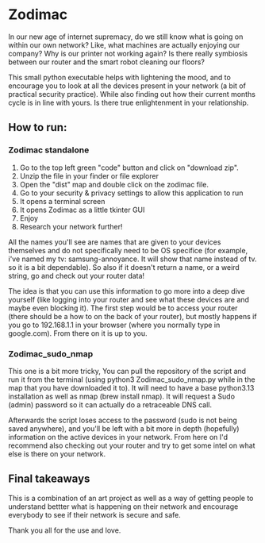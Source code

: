 # Zodimac
In our new age of internet supremacy, do we still know what is going on within our own network? Like, what machines are actually enjoying our company? Why is our printer not working again? Is there really symbiosis between our router and the smart robot cleaning our floors? 

This small python executable helps with lightening the mood, and to encourage you to look at all the devices present in your network (a bit of practical security practice). While also finding out how their current months cycle is in line with yours. Is there true enlightenment in your relationship. 

## How to run:
### Zodimac standalone
1. Go to the top left green "code" button and click on "download zip".
2. Unzip the file in your finder or file explorer
3. Open the "dist" map and double click on the zodimac file.
4. Go to your security & privacy settings to allow this application to run
5. It opens a terminal screen
6. It opens Zodimac as a little tkinter GUI
7. Enjoy
8. Research your network further!

All the names you'll see are names that are given to your devices themselves and do not specifically need to be OS specifice (for example, i've named my tv: samsung-annoyance. It will show that name instead of tv. so it is a bit dependable). So also if it doesn't return a name, or a weird string, go and check out your router data!

The idea is that you can use this information to go more into a deep dive yourself (like logging into your router and see what these devices are and maybe even blocking it). The first step would be to access your router (there should be a how to on the back of your router), but mostly happens if you go to 192.168.1.1 in your browser (where you normally type in google.com). From there on it is up to you. 

### Zodimac_sudo_nmap
This one is a bit more tricky, You can pull the repository of the script and run it from the terminal (using python3 Zodimac_sudo_nmap.py while in the map that you have downloaded it to). It will need to have a base python3.13 installation as well as nmap (brew install nmap). It will request a Sudo (admin) password so it can actually do a retraceable DNS call. 

Afterwards the script loses access to the password (sudo is not being saved anywhere), and you'll be left with a bit more in depth (hopefully) information on the active devices in your network. From here on I'd recommend also checking out your router and try to get some intel on what else is there on your network. 

## Final takeaways
This is a combination of an art project as well as a way of getting people to understand bettter what is happening on their network and encourage everybody to see if their network is secure and safe. 

Thank you all for the use and love.
